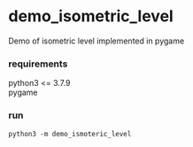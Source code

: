 # demo_isometric_level
Demo of isometric level implemented in pygame

### requirements
python3 <= 3.7.9 \
pygame

### run

```
python3 -m demo_ismoteric_level
```
